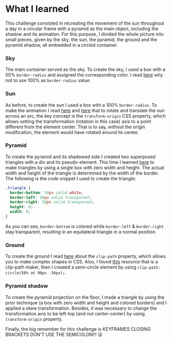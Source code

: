 # What I learned
 
This challenge consisted in recreating the movement of the sun throughout a day in a circular frame with a pyramid as the main object, including the shadow and its animation.
For this purpose, I divided the whole picture into small pieces, given by the sky, the sun, the pyramid, the ground and the pyramid shadow, all embedded in a circled container.

### Sky
The main container served as the sky. To create the sky, I used a box with a 50% `border-radius` and assigned the corresponding color. I read [here](http://jessica-eldredge.com/2014/09/07/border-radius-50-or-100-percent/) why not to use 100% as `border-radius` value.

### Sun
As before, to create the sun I used a box with a 100% `border-radius`. To make the animation I read [here](https://stackoverflow.com/questions/37902679/transform-rotate-and-translate-of-circle-img-inside-another-img) and [here](https://stackoverflow.com/questions/46949940/css-animate-object-in-curved-path) that to rotate and translate the sun across an arc, the key concept is the `transform-origin` CSS property, which allows setting the transformation (rotation in this case) axis to a point different from the element center. That is to say, without the origin modification, the element would have rotated around its center.

### Pyramid
To create the pyramid and its shadowed side I created two superposed triangles with a div and its pseudo-element. This time I learned [here](https://css-tricks.com/snippets/css/css-triangle/) to make triangles by using a single box with zero width and height. The actual width and height of the triangle is determined by the width of the border. The following is the code snippet I used to create the triangle:

``` css
.triangle {
  border-bottom: 58px solid white;
  border-left: 58px solid transparent;
  border-right: 58px solid transparent;
  height: 0;
  width: 0;
}
```
As you can see, `border-bottom` is colored while `border-left` & `border-right` stay transparent, resulting in an equilateral triangle in a normal position. 

### Ground 
To create the ground I read [here](https://developer.mozilla.org/en-US/docs/Web/CSS/clip-path) about the `clip-path` property, which allows you to make complex shapes in CSS. Also, I found [this](https://bennettfeely.com/clippy/) resource that is a clip-path maker, then I created a semi-circle element by using `clip-path: circle(50% at 90px -34px);`.


### Pyramid shadow
To create the pyramid projection on the floor, I made a triangle by using the prior technique (a box with zero width and height and colored borders) and I applied a skew transformation. Besides, it was necessary to change the transformation axis to be left-top (and not center-center) by using `transform-origin` property.

Finally, the big remember for this challenge is KEYFRAMES CLOSING BRACKETS DON'T USE THE SEMICOLON!!! 😛

